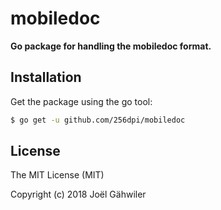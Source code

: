 # mobiledoc

**Go package for handling the mobiledoc format.**

## Installation

Get the package using the go tool:

```bash
$ go get -u github.com/256dpi/mobiledoc
```

## License

The MIT License (MIT)

Copyright (c) 2018 Joël Gähwiler
